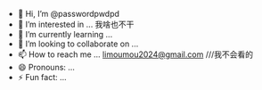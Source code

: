 - 👋 Hi, I’m @passwordpwdpd
- 👀 I’m interested in ... 我啥也不干
- 🌱 I’m currently learning ...
- 💞️ I’m looking to collaborate on ...
- 📫 How to reach me ... limoumou2024@gmail.com  ///我不会看的
- 😄 Pronouns: ...
- ⚡ Fun fact: ...

<!---
passwordpwdpd/passwordpwdpd is a ✨ special ✨ repository because its `README.md` (this file) appears on your GitHub profile.
You can click the Preview link to take a look at your changes.
--->
